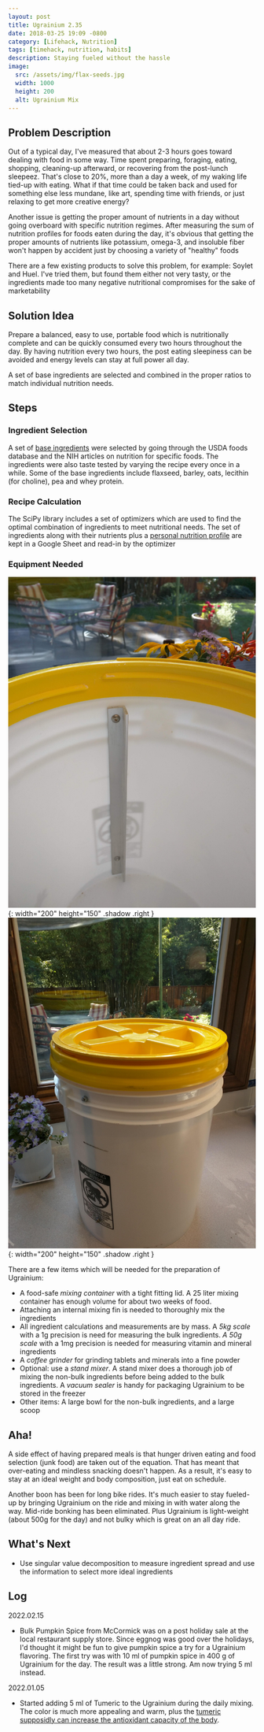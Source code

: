 ```yaml
---
layout: post
title: Ugrainium 2.35
date: 2018-03-25 19:09 -0800
category: [Lifehack, Nutrition]
tags: [timehack, nutrition, habits]
description: Staying fueled without the hassle
image:
  src: /assets/img/flax-seeds.jpg
  width: 1000
  height: 200
  alt: Ugrainium Mix
---
```

## Problem Description

Out of a typical day, I've measured that about 2-3 hours goes toward dealing with food in some way. Time spent preparing, foraging, eating, shopping, cleaning-up afterward, or recovering from the post-lunch sleepeez. That's close to 20%, more than a day a week, of my waking life tied-up with eating. What if that time could be taken back and used for something else less mundane, like art, spending time with friends, or just relaxing to get more creative energy?

Another issue is getting the proper amount of nutrients in a day without going overboard with specific nutrition regimes. After measuring the sum of nutrition profiles for foods eaten during the day, it's obvious that getting the proper amounts of nutrients like potassium, omega-3, and insoluble fiber won't happen by accident just by choosing a variety of "healthy" foods

There are a few existing products to solve this problem, for example: Soylet and Huel. I've tried them, but found them either not very tasty, or the ingredients made too many negative nutritional compromises for the sake of marketability

## Solution Idea

Prepare a balanced, easy to use, portable food which is nutritionally complete and can be quickly consumed every two hours throughout the day. By having nutrition every two hours, the post eating sleepiness can be avoided and energy levels can stay at full power all day.

A set of base ingredients are selected and combined in the proper ratios to match individual nutrition needs.

## Steps

### Ingredient Selection
A set of [base ingredients](https://docs.google.com/spreadsheets/d/1Qr4MvDsJczSwaCH641YPpj6Tj8Bn2WxkkKkUG9jEKcA/edit#gid=1812860789) were selected by going through the USDA foods database and the NIH articles on nutrition for specific foods. The ingredients were also taste tested by varying the recipe every once in a while. Some of the base ingredients include flaxseed, barley, oats, lecithin (for choline), pea and whey protein.

### Recipe Calculation
The SciPy library includes a set of optimizers which are used to find the optimal combination of ingredients to meet nutritional needs. The set of ingredients along with their nutrients plus a [personal nutrition profile](https://docs.google.com/spreadsheets/d/1Qr4MvDsJczSwaCH641YPpj6Tj8Bn2WxkkKkUG9jEKcA/edit#gid=624419712) are kept in a Google Sheet and read-in by the optimizer

### Equipment Needed
![Mixing Container with Fin](/assets/img/bucket-with-fin.jpg){: width="200" height="150" .shadow .right }
![Mixing Container](/assets/img/mixing-bucket.jpg){: width="200" height="150" .shadow .right }

There are a few items which will be needed for the preparation of Ugrainium:
 - A food-safe _mixing container_ with a tight fitting lid. A 25 liter mixing container has enough volume for about two weeks of food.
 - Attaching an internal mixing fin is needed to thoroughly mix the ingredients
 - All ingredient calculations and measurements are by mass. A _5kg scale_ with a 1g precision is need for measuring the bulk ingredients. _A 50g scale_ with a 1mg precision is needed for measuring vitamin and mineral ingredients
 - A _coffee grinder_ for grinding tablets and minerals into a fine powder
 - Optional: use a _stand mixer_. A stand mixer does a thorough job of mixing the non-bulk ingredients before being added to the bulk ingredients. A _vacuum sealer_ is handy for packaging Ugrainium to be stored in the freezer
 - Other items: A large bowl for the non-bulk ingredients, and a large scoop


## Aha!

A side effect of having prepared meals is that hunger driven eating and food selection (junk food) are taken out of the equation. That has meant that over-eating and mindless snacking doesn't happen. As a result, it's easy to stay at an ideal weight and body composition, just eat on schedule.

Another boon has been for long bike rides. It's much easier to stay fueled-up by bringing Ugrainium on the ride and mixing in with water along the way. Mid-ride bonking has been eliminated. Plus Ugrainium is light-weight (about 500g for the day) and not bulky which is great on an all day ride.

## What's Next

 - Use singular value decomposition to measure ingredient spread and use the information to select more ideal ingredients

## Log



2022.02.15  
 - Bulk Pumpkin Spice from McCormick was on a post holiday sale at the local restaurant supply store. Since eggnog was good over the holidays, I'd thought it might be fun to give pumpkin spice a try for a Ugrainium flavoring. The first try was with 10 ml of pumpkin spice in 400 g of Ugrainium for the day. The result was a little strong. Am now trying 5 ml instead.

2022.01.05  
 - Started adding 5 ml of Tumeric to the Ugrainium during the daily mixing. The color is much more appealing and warm, plus the [tumeric supposidly can increase the antioxidant capacity of the body](https://www.healthline.com/nutrition/top-10-evidence-based-health-benefits-of-turmeric).
